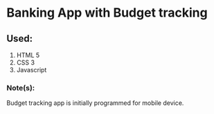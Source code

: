 # Banking App with Budget tracking

## Used:

1. HTML 5
2. CSS 3
3. Javascript

### Note(s):

Budget tracking app is initially programmed for mobile device.
